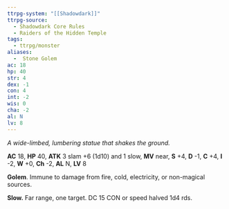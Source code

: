 ```yaml
---
ttrpg-system: "[[Shadowdark]]"
ttrpg-source:
  - Shadowdark Core Rules
  - Raiders of the Hidden Temple
tags:
  - ttrpg/monster
aliases:
  -  Stone Golem
ac: 18
hp: 40
str: 4
dex: -1
con: 4
int: -2
wis: 0
cha: -2
al: N
lv: 8
---
```


_A wide-limbed, lumbering statue that shakes the ground._

**AC** 18, **HP** 40, **ATK** 3 slam +6 (1d10) and 1 slow, **MV** near, **S** +4, **D** -1, **C** +4, **I** -2, **W** +0, **Ch** -2, **AL** N, **LV** 8

**Golem**. Immune to damage from fire, cold, electricity, or non-magical sources. 

**Slow.** Far range, one target. DC 15 CON or speed halved 1d4 rds.

